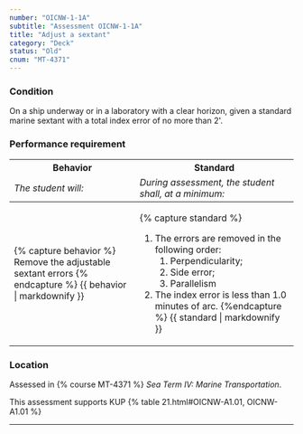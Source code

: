 ```yaml
---
number: "OICNW-1-1A"
subtitle: "Assessment OICNW-1-1A"
title: "Adjust a sextant"
category: "Deck"
status: "Old"
cnum: "MT-4371"
---
```

### Condition

On a ship underway or in a laboratory with a clear horizon, given a standard marine sextant with a total index error of no more than 2'.

### Performance requirement 

<table width='100%' class='Guidelines'>
 <thead>
 <tr>
     <th class='thirty'>Behavior</th>
     <th class='seventy'>Standard</th>
 </tr>
 <tr>
     <td><em>The student will:</em></td>
     <td><em>During assessment, the student shall, at a minimum:</em></td>
 </tr>
 </thead>
 <tbody>
 

<tr><td>

{% capture behavior %}
Remove the adjustable sextant errors
{% endcapture %}
{{ behavior | markdownify }}

</td><td>

{% capture standard %}
1. The errors are removed in the following order:
    1. Perpendicularity;
    2. Side error;  
    3. Parallelism
2. The index error is less than 1.0 minutes of arc.
{%endcapture %}
{{ standard | markdownify }}

</td></tr>



 </tbody>
 </table>

### Location

Assessed in  {% course  MT-4371 %}  *Sea Term IV: Marine Transportation*.

This assessment supports KUP {% table 21.html#OICNW-A1.01, OICNW-A1.01 %}

***

